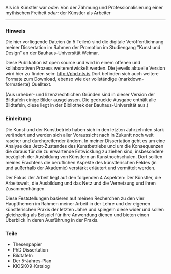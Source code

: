 Als ich Künstler war *oder:* Von der Zähmung und Professionalisierung einer mythischen Freiheit *oder:* der Künstler als Arbeiter

---

### Hinweis
Die hier vorliegende Dateien (in 5 Teilen) sind die digitale Veröffentlichnung meiner Dissertation im Rahmen der Promotion im Studiengang "Kunst und Design" an der Bauhaus-Universität Weimar.

Diese Publikation ist open source und wird in einem offenen und kollaborativen Prozess weiterentwickelt werden.
Die jeweils aktuelle Version wird hier zu finden sein: <http://phd.nts.is>
Dort befinden sich auch weitere Formate zum Download, ebenso wie der vollständige (markdown-formatierte) Quelltext.

(Aus urheber- und lizenzrechtlichen Gründen sind in dieser Version der Bildtafeln einige Bilder ausgelassen. Die gedruckte Ausgabe enthält alle Bildtafeln, diese liegt in der Bibliothek der Bauhaus-Universität aus.)

### Einleitung
Die Kunst und der Kunstbetrieb haben sich in den letzten Jahrzehnten stark verändert und werden sich aller Voraussicht nach in Zukunft noch weit rascher und durchgreifender ändern. In meiner Dissertation geht es um eine Analyse des Jetzt-Zustandes des Kunstbetriebs und um die Konsequenzen die daraus für die zu erwartende Entwicklung zu ziehen sind, insbesondere bezüglich der Ausbildung von Künstlern an Kunsthochschulen. Dort sollten meines Erachtens die beruflichen Aspekte des künstlerischen Feldes (in und außerhalb der Akademie) verstärkt erläutert und vermittelt werden.

Der Fokus der Arbeit liegt auf den folgenden 4 Aspekten: Der Künstler, die Arbeitswelt, die Ausbildung und das Netz und die Vernetzung und ihren Zusammenhängen.

Diese Feststellungen basieren auf meinen Recherchen zu den vier Hauptthemen im Rahmen meiner Arbeit in der Lehre und der eigenen künstlerischen Praxis der letzten Jahre und spiegeln diese wider und sollen gleichzeitig als Beispiel für ihre Anwendung dienen und bieten einen Überblick in deren Ausführung in der Praxis.

### Teile

- Thesenpapier
- PhD Dissertation
- Bildtafeln
- Der 5-Jahres-Plan
- KIOSK09-Katalog
